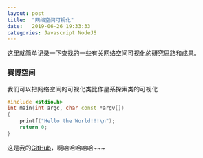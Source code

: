 ```yaml
---
layout: post
title:  "网络空间可视化"
date:   2019-06-26 19:33:33
categories: Javascript NodeJS
---
```

这里就简单记录一下查找的一些有关网络空间可视化的研究思路和成果。

### 赛博空间
我们可以把网络空间的可视化类比作星系探索类的可视化




```C++
#include <stdio.h>
int main(int argc, char const *argv[])
{
	printf("Hello the World!!!\n");
	return 0;
}
```

这是我的[GitHub][link]，啊哈哈哈哈哈~~~

[link]: https://github.com
